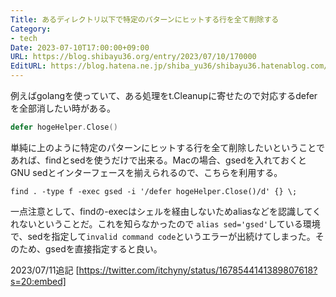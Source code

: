 ```yaml
---
Title: あるディレクトリ以下で特定のパターンにヒットする行を全て削除する
Category:
- tech
Date: 2023-07-10T17:00:00+09:00
URL: https://blog.shibayu36.org/entry/2023/07/10/170000
EditURL: https://blog.hatena.ne.jp/shiba_yu36/shibayu36.hatenablog.com/atom/entry/820878482948418436
---
```


例えばgolangを使っていて、ある処理をt.Cleanupに寄せたので対応するdeferを全部消したい時がある。

```go
defer hogeHelper.Close()
```

単純に上のように特定のパターンにヒットする行を全て削除したいということであれば、findとsedを使うだけで出来る。Macの場合、gsedを入れておくとGNU sedとインターフェースを揃えられるので、こちらを利用する。

```console
find . -type f -exec gsed -i '/defer hogeHelper.Close()/d' {} \;
```

一点注意として、findの-execはシェルを経由しないためaliasなどを認識してくれないということだ。これを知らなかったので `alias sed='gsed'`している環境で、sedを指定して`invalid command code`というエラーが出続けてしまった。そのため、gsedを直接指定すると良い。


2023/07/11追記
[https://twitter.com/itchyny/status/1678544141389807618?s=20:embed]

